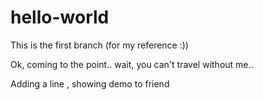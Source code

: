 # hello-world

This is the first branch (for my reference :))

Ok, coming to the point.. wait, you can't travel without me.. 

Adding a line , showing demo to friend
